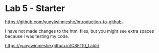 # Lab 5 - Starter
https://github.com/yunyiwinnieshe/introduction-to-github-

I have not made changes to the html files, but you might see extra spaces because I was testing my code. 

https://yunyiwinnieshe.github.io/CSE110_Lab5/